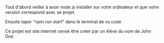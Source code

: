 Tout d'abord veiller à avoir node js installer sur votre ordinateur et que votre version correspond avec se projet

Ensuite taper "npm run start" dans le terminal de vs code

Ce projet est site internet censé être créer par un élève du nom de John Doe

